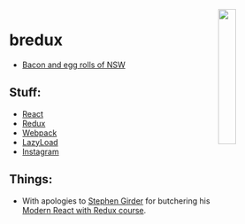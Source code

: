 <img align="right" width="25%" height="25%" src="https://instagram.fmel1-1.fna.fbcdn.net/t51.2885-15/e35/13584224_1777082089204365_1337658264_n.jpg">

# bredux

* [Bacon and egg rolls of NSW](http://tfif.co.za/bredux/)

## Stuff:

* [React](https://reactjs.org/)
* [Redux](http://redux.js.org/)
* [Webpack](https://webpack.js.org/)
* [LazyLoad](http://www.andreaverlicchi.eu/lazyload/)
* [Instagram](https://www.instagram.com/developer/)

## Things:

* With apologies to [Stephen Girder](http://github.com/stephengrider/) for butchering his [Modern React with Redux course](https://www.udemy.com/react-redux/learn/v4/overview/).